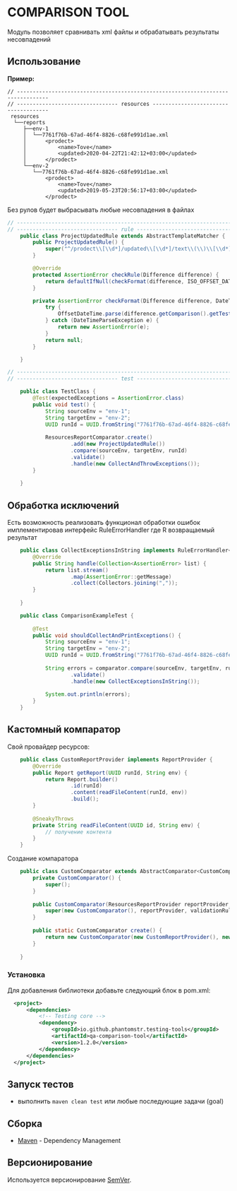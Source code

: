 # COMPARISON TOOL
Модуль позволяет сравнивать xml файлы и обрабатывать результаты несовпадений 

## Использование 
**Пример:**
```text
// --------------------------------------------------------------------------------
// -------------------------------- resources -------------------------------------
 resources
  └──reports                              
     ├──env-1 
     │  └──7761f76b-67ad-46f4-8826-c68fe991d1ae.xml       
     │      <prodect>
     │          <name>Tove</name>
     │          <updated>2020-04-22T21:42:12+03:00</updated>
     │      </prodect>
     └──env-2
        └──7761f76b-67ad-46f4-8826-c68fe991d1ae.xml
            <prodect>
                <name>Tove</name>
                <updated>2019-05-23T20:56:17+03:00</updated>
            </prodect>
```
Без рулов будет выбрасывать любые несовпадения в файлах
```java
// --------------------------------------------------------------------------------
// -------------------------------- rule ------------------------------------------
    public class ProjectUpdatedRule extends AbstractTemplateMatcher {
        public ProjectUpdatedRule() {
            super("^/prodect\\[\\d*]/updated\\[\\d*]/text\\(\\)\\[\\d*]$");
        }

        @Override
        protected AssertionError checkRule(Difference difference) {
            return defaultIfNull(checkFormat(difference, ISO_OFFSET_DATE_TIME), new AssertionError(difference.toString()));
        }

        private AssertionError checkFormat(Difference difference, DateTimeFormatter format) {
            try {
                OffsetDateTime.parse(difference.getComparison().getTestDetails().getValue().toString(), format);
            } catch (DateTimeParseException e) {
                return new AssertionError(e);
            }
            return null;
        }

    }

// --------------------------------------------------------------------------------
// -------------------------------- test ------------------------------------------

    public class TestClass {
        @Test(expectedExceptions = AssertionError.class)
        public void test() {
            String sourceEnv = "env-1";
            String targetEnv = "env-2";
            UUID runId = UUID.fromString("7761f76b-67ad-46f4-8826-c68fe991d1ae");
    
            ResourcesReportComparator.create()
                    .add(new ProjectUpdatedRule()) 
                    .compare(sourceEnv, targetEnv, runId)
                    .validate()
                    .handle(new CollectAndThrowExceptions());
        }
    
    }   
```
## Обработка исключений
Есть возможность реализовать функционал обработки ошибок имплементировав интерфейс RuleErrorHandler<R>
где R возвращаемый результат
```java
    public class CollectExceptionsInString implements RuleErrorHandler<String> {
        @Override
        public String handle(Collection<AssertionError> list) {
            return list.stream()
                    .map(AssertionError::getMessage)
                    .collect(Collectors.joining(","));
        }
    
    }
```

```java
    public class ComparisonExampleTest {
    
        @Test
        public void shouldCollectAndPrintExceptions() {
            String sourceEnv = "env-1";
            String targetEnv = "env-2";
            UUID runId = UUID.fromString("7761f76b-67ad-46f4-8826-c68fe991d1ae");
    
            String errors = comparator.compare(sourceEnv, targetEnv, runId)
                    .validate()
                    .handle(new CollectExceptionsInString());
    
            System.out.println(errors);
        }
    }
```
## Кастомный компаратор
Свой провайдер ресурсов:
```java
    public class CustomReportProvider implements ReportProvider {
        @Override
        public Report getReport(UUID runId, String env) {
            return Report.builder()
                    .id(runId)
                    .content(readFileContent(runId, env))
                    .build();
        }
    
        @SneakyThrows
        private String readFileContent(UUID id, String env) {
            // получение контента
        }
    }
```
Создание компаратора
```java
    public class CustomComparator extends AbstractComparator<CustomComparator> {
        private CustomComparator() {
            super();
        }
    
        public CustomComparator(ResourcesReportProvider reportProvider, DefaultValidationRules validationRules) {
            super(new CustomComparator(), reportProvider, validationRules);
        }
    
        public static CustomComparator create() {
            return new CustomComparator(new CustomReportProvider(), new DefaultValidationRules());
        }
    
    }
```
 
### Установка
  Для добавления библиотеки добавьте следующий блок в pom.xml:
  ```xml
    <project>
        <dependencies>
            <!-- Testing core -->
            <dependency>
                <groupId>io.github.phantomstr.testing-tools</groupId>
                <artifactId>qa-comparison-tool</artifactId>
                <version>1.2.0</version>
            </dependency>
        </dependencies>
    </project>
  ```

## Запуск тестов
  - выполнить ```maven clean test``` или любые последующие задачи (goal)   

## Сборка
* [Maven](https://maven.apache.org/) - Dependency Management

## Версионирование
Используется версионирование [SemVer](http://semver.org/).